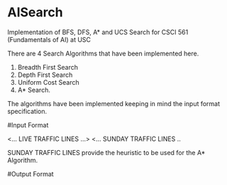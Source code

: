 # AISearch
Implementation of BFS, DFS, A* and UCS Search for CSCI 561 (Fundamentals of AI) at USC

There are 4 Search Algorithms that have been implemented here.

1. Breadth First Search
2. Depth First Search
3. Uniform Cost Search
4. A* Search.

The algorithms have been implemented keeping in mind the input format specification. 

#Input Format

<ALGO>
<START STATE>
<GOAL STATE>
<NUMBER OF LIVE TRAFFIC LINES>
<... LIVE TRAFFIC LINES ...>
<NUMBER OF SUNDAY TRAFFIC LINES>
<... SUNDAY TRAFFIC LINES ..

SUNDAY TRAFFIC LINES provide the heuristic to be used for the A* Algorithm.

#Output Format

<STATE>
<ACCUMULATED TRAVEL TIME FROM START STATE UNTIL NEXT NODE>
